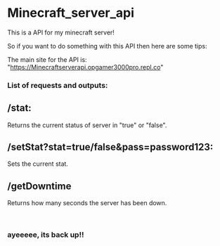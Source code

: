 # Minecraft_server_api
This is a API for my minecraft server!

So if you want to do something with this API then here are some tips:

The main site for the API is: "https://Minecraftserverapi.opgamer3000pro.repl.co"



### List of requests and outputs:

## /stat:
Returns the current status of server in "true" or "false".

## /setStat?stat=true/false&pass=password123:
Sets the current stat.

## /getDowntime
Returns how many seconds the server has been down.

<br>

### ayeeeee, its back up!!
